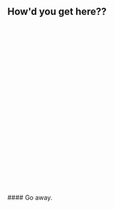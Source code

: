 ## How'd you get here??

<div style="width:100%;height:0;padding-bottom:75%;position:relative;">
<img src="https://i.giphy.com/media/YSeWtruZU3jS5dnRfh/giphy.webp" width="100%">
</img>
</div>

<a style="width:100%;text-align:center;">
#### Go away.
</a>
